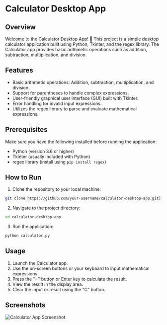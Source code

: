 # Calculator Desktop App 

## Overview

Welcome to the Calculator Desktop App! 🎉 This project is a simple desktop calculator application built using Python, Tkinter, and the regex library. The Calculator app provides basic arithmetic operations such as addition, subtraction, multiplication, and division. 

## Features

- Basic arithmetic operations: Addition, subtraction, multiplication, and division.
- Support for parentheses to handle complex expressions.
- User-friendly graphical user interface (GUI) built with Tkinter.
- Error handling for invalid input expressions.
- Utilizes the regex library to parse and evaluate mathematical expressions.

## Prerequisites

Make sure you have the following installed before running the application:

- Python (version 3.6 or higher)
- Tkinter (usually included with Python)
- regex library (install using `pip install regex`)

## How to Run

1. Clone the repository to your local machine:

```bash
git clone https://github.com/your-username/calculator-desktop-app.git](https://github.com/samsenpi/calculator/blob/main/calculator.py
```

2. Navigate to the project directory:

```bash
cd calculator-desktop-app
```

3. Run the application:

```bash
python calculator.py
```

## Usage

1. Launch the Calculator app.
2. Use the on-screen buttons or your keyboard to input mathematical expressions.
3. Press the "=" button or Enter key to calculate the result.
4. View the result in the display area.
5. Clear the input or result using the "C" button.

## Screenshots
![Calculator App Screenshot]([https://example.com/path/to/screenshot.png](https://github.com/samsenpi/calculator/issues/1#issue-2097729503))


